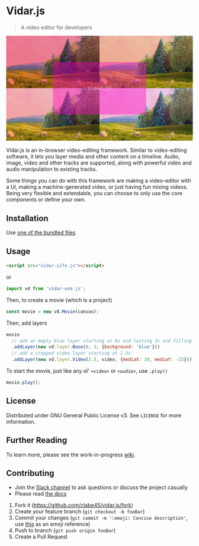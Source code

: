 # Vidar.js
> A video editor for developers

![Screenshot](screenshots/2019-08-17_0.png)

Vidar.js is an in-browser video-editing framework. Similar to video-editing software, it lets you layer media and other content on a timeline. Audio, image, video and other tracks are supported, along with powerful video and audio manipulation to existing tracks.

Some things you can do with this framework are making a video-editor with a UI, making a machine-generated video, or just having fun mixing videos. Being very flexible and extendable, you can choose to only use the core components or define your own.

## Installation

Use [one of the bundled files](dist).

## Usage

```html
<script src="vidar-iife.js"></script>
```

or

```js
import vd from 'vidar-esm.js';
```

Then, to create a movie (which is a project)
```js
const movie = new vd.Movie(canvas);
```

Then, add layers
```js
movie
  // add an empty blue layer starting at 0s and lasting 3s and filling the entire screen
  .addLayer(new vd.layer.Base(0, 3, {background: 'blue'}))
  // add a cropped video layer starting at 2.5s
  .addLayer(new vd.layer.Video(2.5, video, {mediaX: 10, mediaY: -25}));
```

To start the movie, just like any ol' `<video>` or `<audio>`, use `.play()`
```js
movie.play();
```

## License

Distributed under GNU General Public License v3. See `LICENSE` for more information.

## Further Reading

To learn more, please see the work-in-progress [wiki](https://github.com/clabe45/vidar.js/wiki).

## Contributing

* Join the [Slack channel](https://join.slack.com/t/vidarjs/shared_invite/enQtNzgxODc0ODUyMjU2LTA5MGM5YzIyOGU5NjQxY2E0YmIzYzhhZTU4ODdjNzBiY2M3MzgwZTZiYzU5ZmE2NmYyMjc0ZTE0ZWIxMjBmN2Q) to ask questions or discuss the project casually
* Please read [the docs](docs/)

1. Fork it (https://github.com/clabe45/vidar.js/fork)
2. Create your feature branch (`git checkout -b fooBar`)
3. Commit your changes (`git commit -m ':emoji: Concise description'`, use [this](http://gitmoji.carloscuesta.me/) as an emoji reference)
4. Push to branch (`git push origin fooBar`)
5. Create a Pull Request
